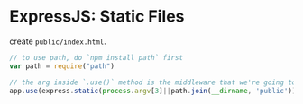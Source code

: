 # ExpressJS: Static Files

create `public/index.html`.

```js
// to use path, do `npm install path` first
var path = require("path")

// the arg inside `.use()` method is the middleware that we're going to use
app.use(express.static(process.argv[3]||path.join(__dirname, 'public')));
```

